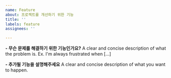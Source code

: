 ```yaml
---
name: Feature
about: 프로젝트를 개선하기 위한 기능
title: ''
labels: feature
assignees: ''

---
```


**- 무슨 문제를 해결하기 위한 기능인가요?**
A clear and concise description of what the problem is. Ex. I'm always frustrated when [...]

**- 추가될 기능을 설명해주세요**
A clear and concise description of what you want to happen.
